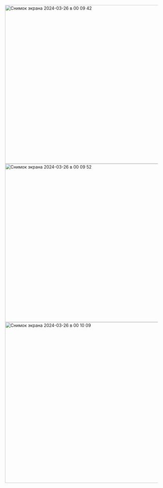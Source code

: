 <img width="523" alt="Снимок экрана 2024-03-26 в 00 09 42" src="https://github.com/Cracksssss/Labaratory3/assets/144316503/697862f5-32db-4527-9676-2236a7cb2601">
<img width="522" alt="Снимок экрана 2024-03-26 в 00 09 52" src="https://github.com/Cracksssss/Labaratory3/assets/144316503/73b6a5c0-8876-4bf1-901c-a03211c6bf99">
<img width="530" alt="Снимок экрана 2024-03-26 в 00 10 09" src="https://github.com/Cracksssss/Labaratory3/assets/144316503/49d2e24e-93d5-4682-afe6-caf8052c108e">
